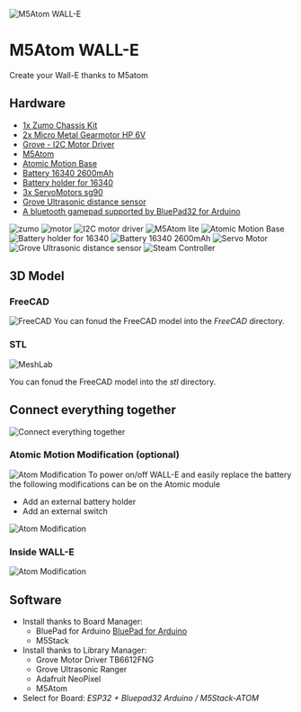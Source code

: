 ![M5Atom WALL-E](img/wall-e-02.jpg)

# M5Atom WALL-E

Create your Wall-E thanks to M5atom

## Hardware
- [1x Zumo Chassis Kit](https://www.pololu.com/product/1418) 
- [2x Micro Metal Gearmotor HP 6V](https://www.pololu.com/product/1101) 
- [Grove - I2C Motor Driver](https://www.seeedstudio.com/Grove-I2C-Motor-Driver-TB6612FNG-p-3220.html) 
- [M5Atom](https://shop.m5stack.com/products/atomic-motion-base-stm32f030?variant=44393917219073) 
- [Atomic Motion Base](https://shop.m5stack.com/products/atom-tailbat) 
- [Battery 16340 2600mAh](https://www.amazon.fr/Rechargeables-Batterie-2800mAh-Capacit%C3%A9-Frontale/dp/B0CTQ4X244)
- [Battery holder for 16340](https://www.amazon.fr/dp/B07MC7WR8J?ref=ppx_yo2ov_dt_b_fed_asin_title)
- [3x ServoMotors sg90](https://www.amazon.fr/dp/B0DFCGXY2J)
- [Grove Ultrasonic distance sensor](https://www.seeedstudio.com/Grove-Ultrasonic-Distance-Sensor.html)
- [A bluetooth gamepad supported by BluePad32 for Arduino](https://gitlab.com/ricardoquesada/bluepad32-arduino) 

![zumo](img/zumo.jpg)
![motor](img/motor.jpg)
![I2C motor driver](img/i2c_motor.jpg)
![M5Atom lite](img/m5atom.jpg)
![Atomic Motion Base](img/atomic-motion.jpg)
![Battery holder for 16340](img/support_battery.jpg)
![Battery 16340 2600mAh](img/16340.jpg)
![Servo Motor](img/servomotor.jpg)
![Grove Ultrasonic distance sensor](img/grove-ultrasonic-distance-sensor.jpg)
![Steam Controller](img/steam-controller.jpg)

## 3D Model
### FreeCAD
![FreeCAD](img/freecad.png)
You can fonud the FreeCAD model into the *FreeCAD* directory.

### STL
![MeshLab](img/MeshLab.png)

You can fonud the FreeCAD model into the *stl* directory.

## Connect everything together
![Connect everything together](driagram/components.drawio.png)
### Atomic Motion Modification (optional)
![Atom Modification](img/atom-modif-0.jpg)
To power on/off WALL-E and easily replace the battery the following modifications can be on the Atomic module
- Add an external battery holder
- Add an external switch

![Atom Modification](img/atom-modif-1.jpg)

### Inside WALL-E
![Atom Modification](img/connect-everything.jpg)

## Software
- Install thanks to Board Manager: 
    - BluePad for Arduino [BluePad for Arduino](https://bluepad32.readthedocs.io/en/latest/plat_arduino/)
    - M5Stack
- Install thanks to Library Manager:
    - Grove Motor Driver TB6612FNG
    - Grove Ultrasonic Ranger
    - Adafruit NeoPixel
    - M5Atom    
- Select for Board: *ESP32 + Bluepad32 Arduino / M5Stack-ATOM*